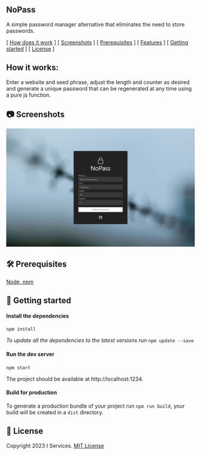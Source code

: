NoPass
------

A simple password manager alternative that eliminates the need to store passwords.

[ [How does it work](#how-does-it-work) ]
[ [Screenshots](#screenshots) ]
[ [Prerequisites](#prerequisites) ]
[ [Features](#features) ]
[ [Getting started](#getting-started) ]
[ [License](#license) ]

## How it works:

Enter a website and seed phrase, adjust the length and counter as desired and generate a unique password that can be regenerated at any time using a pure js function.

## 📷 Screenshots

![Screenshot](src/imgs/screenshot-home.png)


## 🛠️ Prerequisites

[Node, npm](https://docs.npmjs.com/downloading-and-installing-node-js-and-npm)

## 🚀 Getting started

#### Install the dependencies

```shell
npm install
```

*To update all the dependencies to the latest versions run* `npm update --save`

#### Run the dev server

```shell
npm start
```

The project should be available at http://localhost:1234.

#### Build for production

To generate a production bundle of your project run `npm run build`, your build will be created in a `dist` directory.

## 📝 License

Copyright 2023 I Services. [MIT License](LICENSE.md)